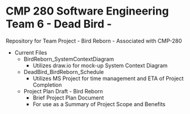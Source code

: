 # CMP 280 Software Engineering Team 6 - Dead Bird -
 Repository for Team Project - Bird Reborn - Associated with CMP-280 

 - Current Files
    - BirdReborn_SystemContextDiagram
      - Utilizes draw.io for mock-up System Context Diagram
    - DeadBird_BirdReborn_Schedule
      - Utilizes MS Project for time management and ETA of Project Completion
    - Project Plan Draft - Bird Reborn
      - Brief Project Plan Document
      - For use as a Summary of Project Scope and Benefits
    

